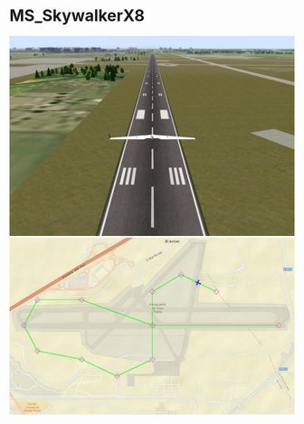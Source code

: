 # MS_SkywalkerX8
![alt text](https://github.com/a-r2/MS_SkywalkerX8/blob/main/Simulador.png?raw=true)
![alt text](https://github.com/a-r2/MS_SkywalkerX8/blob/main/Mapa.png?raw=true)
